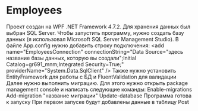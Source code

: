# Employees

Проект создан на WPF .NET Framework 4.7.2. Для хранения данных был выбран SQL Server.
Чтобы запустить программу, нужно создать базу данных (я использовал Microsoft SQL Server Management Studio). 
В файле App.config нужно добавить строку подключения:
<connectionStrings>
		<add name="EmployeesConnection" connectionString="Data Source="здесь название базы данных, которую вы создали";Initial Catalog=gr691_mnm;Integrated Security=True;" providerName="System.Data.SqlClient" />
</connectionStrings>
Также нужно установить EntityFramework для работы с БД и FluentValidation для валидации
Далее нужно выполнить миграцию. Для этого нужно открыть package management console и написать следующие команды:
Enable-migrations
Add-migration "название миграции"
Update-database
Программа готова к запуску
При первом запуске будут добавлены данные в таблицу Post
